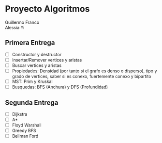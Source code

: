 # Proyecto Algoritmos
Guillermo Franco
<br/>
Alessia Yi
<br/>
## Primera Entrega
  - [ ] Constructor y destructor
  - [ ] Insertar/Remover vertices y aristas
  - [ ] Buscar vertices y aristas
  - [ ] Propiedades: Densidad (por tanto si el grafo es denso o disperso), tipo y grado de vertices, saber si es conexo, fuertemente conexo y bipartito
  - [ ] MST: Prim y Kruskal
  - [ ] Busquedas: BFS (Anchura) y DFS (Profundidad)

## Segunda Entrega

  - [ ] Dijkstra
  - [ ] A*
  - [ ] Floyd Warshall
  - [ ] Greedy BFS
  - [ ] Bellman Ford
